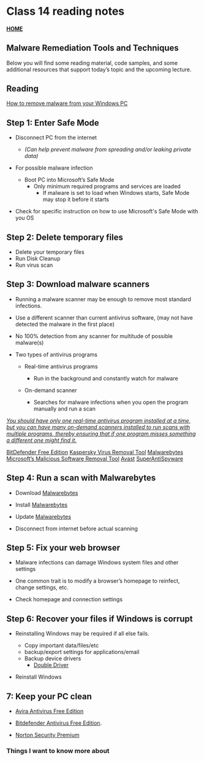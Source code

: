 # Class 14 reading notes

#### [HOME](https://cesarderio.github.io/reading-notes/)

## Malware Remediation Tools and Techniques

Below you will find some reading material, code samples, and some additional resources that support today’s topic and the upcoming lecture.

## Reading

[How to remove malware from your Windows PC](https://www.pcworld.com/article/243818/how-to-remove-malware-from-your-windows-pc.html)

## Step 1: Enter Safe Mode

* Disconnect PC from the internet
  * *(Can help prevent malware from spreading and/or leaking private data)*

* For possible malware infection
  * Boot PC into Microsoft’s Safe Mode
    * Only minimum required programs and services are loaded
      * If malware is set to load when Windows starts, Safe Mode may stop it before it starts

* Check for specific instruction on how to use Microsoft's Safe Mode with you OS

## Step 2: Delete temporary files

* Delete your temporary files
* Run Disk Cleanup
* Run virus scan

## Step 3: Download malware scanners

* Running a malware scanner may be enough to remove most standard infections.

* Use a different scanner than current antivirus software, (may not have detected the malware in the first place)

* No 100% detection from any scanner for multitude of possible malware(s)

* Two types of antivirus programs
  * Real-time antivirus programs
    * Run in the background and constantly watch for malware

  * On-demand scanner
    * Searches for malware infections when you open the program manually and run a scan

[*You should have only one real-time antivirus program installed at a time, but you can have many on-demand scanners installed to run scans with multiple programs, thereby ensuring that if one program misses something a different one might find it.*](https://www.pcworld.com/article/478239/how-to-remove-malware-from-your-windows-pc.html#:~:text=You%20should%20have%20only%20one%20real%2Dtime%20antivirus%20program%20installed%20at%20a%20time%2C%20but%20you%20can%20have%20many%20on%2Ddemand%20scanners%20installed%20to%20run%20scans%20with%20multiple%20programs%2C%20thereby%20ensuring%20that%20if%20one%20program%20misses%20something%20a%20different%20one%20might%20find%20it.)

[BitDefender Free Edition](https://bitdefender.f9tmep.net/c/321564/278689/4466?subId1=2-1-478239-1-0-0&u=https://www.bitdefender.com/solutions/free.html)
[Kaspersky Virus Removal Tool](http://www.kaspersky.com/free-virus-scan)
[Malwarebytes](https://go.redirectingat.com/?id=111346X1569483&url=https://www.malwarebytes.com/mwb-download/&xcust=2-1-478239-1-0-0&sref=https://www.pcworld.com/article/478239/how-to-remove-malware-from-your-windows-pc.html)
[Microsoft’s Malicious Software Removal Tool](https://click.linksynergy.com/deeplink?id=*l6kYCuH720&mid=24542&u1=2-1-478239-1-0-0&murl=https://www.microsoft.com/en-us/safety/pc-security/malware-removal.aspx)
[Avast](https://www.anrdoezrs.net/links/8200811/type/dlg/sid/2-1-478239-1-0-0/https://www.avast.com/en-us/free-antivirus-download)
[SuperAntiSpyware](https://go.redirectingat.com/?id=111346X1569483&url=http://www.superantispyware.com/superantispyware.html&xcust=2-1-478239-1-0-0&sref=https://www.pcworld.com/article/478239/how-to-remove-malware-from-your-windows-pc.html)

## Step 4: Run a scan with Malwarebytes

* Download [Malwarebytes](https://go.redirectingat.com/?id=111346X1569483&url=https://www.malwarebytes.com/mwb-download/&xcust=2-1-478239-1-0-0&sref=https://www.pcworld.com/article/478239/how-to-remove-malware-from-your-windows-pc.html)

* Install [Malwarebytes](https://go.redirectingat.com/?id=111346X1569483&url=https://www.malwarebytes.com/mwb-download/&xcust=2-1-478239-1-0-0&sref=https://www.pcworld.com/article/478239/how-to-remove-malware-from-your-windows-pc.html)

* Update [Malwarebytes](https://go.redirectingat.com/?id=111346X1569483&url=https://www.malwarebytes.com/mwb-download/&xcust=2-1-478239-1-0-0&sref=https://www.pcworld.com/article/478239/how-to-remove-malware-from-your-windows-pc.html)

* Disconnect from internet before actual scanning

## Step 5: Fix your web browser

* Malware infections can damage Windows system files and other settings

* One common trait is to modify a browser’s homepage to reinfect, change settings, etc.

* Check homepage and connection settings

## Step 6: Recover your files if Windows is corrupt

* Reinstalling Windows may be required if all else fails.
  * Copy important data/files/etc
  * backup/export settings for applications/email
  * Backup device drivers
    * [Double Driver](https://go.redirectingat.com/?id=111346X1569483&url=http://double-driver.en.softonic.com/&xcust=2-1-478239-1-0-0&sref=https://www.pcworld.com/article/478239/how-to-remove-malware-from-your-windows-pc.html)

* Reinstall Windows

## 7: Keep your PC clean

* [Avira Antivirus Free Edition](https://go.redirectingat.com/?id=111346X1569483&url=https://www.avira.com/en/free-antivirus-windows&xcust=2-1-478239-1-0-0&sref=https://www.pcworld.com/article/478239/how-to-remove-malware-from-your-windows-pc.html)

* [Bitdefender Antivirus Free Edition](https://bitdefender.f9tmep.net/c/321564/278689/4466?subId1=2-1-478239-1-0-0&u=https://www.bitdefender.com/solutions/free.html).

* [Norton Security Premium](http://www.tkqlhce.com/click-8200811-13495206?sid=2-1-478239-1-390257-10926)

### Things I want to know more about
